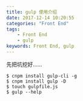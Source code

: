 ```yaml
---
title: gulp 使用介绍
date: 2017-12-14 10:20:55
categories: "Front End"
tags:
    - Front End
    - gulp
keywords: Front End, gulp
---
```


先把坑挖好……

<!-- more -->

```
$ cnpm install gulp-cli -g
$ cnpm install gulp -D
$ touch gulpfile.js
$ gulp --help
```
